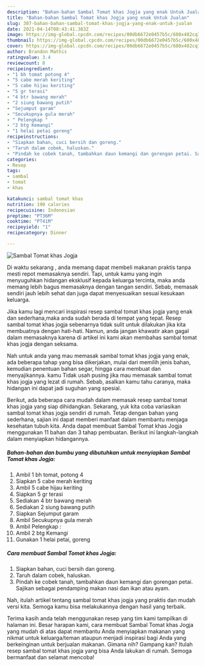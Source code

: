 ```yaml
---
description: "Bahan-bahan Sambal Tomat khas Jogja yang enak Untuk Jualan"
title: "Bahan-bahan Sambal Tomat khas Jogja yang enak Untuk Jualan"
slug: 307-bahan-bahan-sambal-tomat-khas-jogja-yang-enak-untuk-jualan
date: 2021-04-14T08:43:41.383Z
image: https://img-global.cpcdn.com/recipes/00db6672e0457b5c/680x482cq70/sambal-tomat-khas-jogja-foto-resep-utama.jpg
thumbnail: https://img-global.cpcdn.com/recipes/00db6672e0457b5c/680x482cq70/sambal-tomat-khas-jogja-foto-resep-utama.jpg
cover: https://img-global.cpcdn.com/recipes/00db6672e0457b5c/680x482cq70/sambal-tomat-khas-jogja-foto-resep-utama.jpg
author: Brandon Mathis
ratingvalue: 3.4
reviewcount: 8
recipeingredient:
- "1 bh tomat potong 4"
- "5 cabe merah keriting"
- "5 cabe hijau keriting"
- "5 gr terasi"
- "4 btr bawang merah"
- "2 siung bawang putih"
- "Sejumput garam"
- "Secukupnya gula merah"
- " Pelengkap "
- "2 btg Kemangi"
- "1 helai petai goreng"
recipeinstructions:
- "Siapkan bahan, cuci bersih dan goreng."
- "Taruh dalam cobek, haluskan."
- "Pindah ke cobek tanah, tambahkan daun kemangi dan gorengan petai. Sajikan sebagai pendamping makan nasi dan ikan atau ayam."
categories:
- Resep
tags:
- sambal
- tomat
- khas

katakunci: sambal tomat khas 
nutrition: 190 calories
recipecuisine: Indonesian
preptime: "PT36M"
cooktime: "PT41M"
recipeyield: "1"
recipecategory: Dinner

---
```



![Sambal Tomat khas Jogja](https://img-global.cpcdn.com/recipes/00db6672e0457b5c/680x482cq70/sambal-tomat-khas-jogja-foto-resep-utama.jpg)

Di waktu  sekarang , anda memang dapat membeli makanan praktis tanpa mesti repot memasaknya sendiri. Tapi, untuk kamu yang ingin menyuguhkan hidangan eksklusif kepada keluarga tercinta, maka anda memang lebih bagus memasaknya dengan tangan sendiri. Sebab, memasak sendiri jauh lebih sehat dan juga dapat menyesuaikan sesuai kesukaan keluarga.

Jika kamu lagi mencari inspirasi resep sambal tomat khas jogja yang enak dan sederhana,maka anda sudah berada di tempat yang tepat. Resep sambal tomat khas jogja  sebenarnya tidak sulit untuk dilakukan jika kita membuatnya dengan hati-hati. Namun, anda jangan khawatir akan gagal dalam memasaknya 
karena di artikel ini kami akan membahas sambal tomat khas jogja dengan seksama.  



Nah untuk anda yang mau memasak sambal tomat khas jogja yang enak, ada beberapa tahap yang bisa dikerjakan, mulai dari memilih jenis bahan, kemudian penentuan bahan segar, hingga cara membuat dan menyajikannya. kamu Tidak usah pusing jika mau memasak sambal tomat khas jogja yang lezat di rumah. Sebab, asalkan kamu  tahu caranya, maka hidangan ini dapat jadi suguhan yang spesial.

Berikut, ada beberapa cara mudah dalam memasak resep sambal tomat khas jogja yang siap dihidangkan. Sekarang, yuk kita coba variasikan sambal tomat khas jogja sendiri di rumah. Tetap dengan bahan yang sederhana, sajian ini dapat memberi manfaat dalam membantu menjaga kesehatan tubuh kita. Anda dapat membuat Sambal Tomat khas Jogja menggunakan 11 bahan dan 3 tahap pembuatan. Berikut ini langkah-langkah dalam menyiapkan hidangannya.

<!--inarticleads1-->

##### Bahan-bahan dan bumbu yang dibutuhkan untuk menyiapkan Sambal Tomat khas Jogja:

1. Ambil 1 bh tomat, potong 4
1. Siapkan 5 cabe merah keriting
1. Ambil 5 cabe hijau keriting
1. Siapkan 5 gr terasi
1. Sediakan 4 btr bawang merah
1. Sediakan 2 siung bawang putih
1. Siapkan Sejumput garam
1. Ambil Secukupnya gula merah
1. Ambil  Pelengkap :
1. Ambil 2 btg Kemangi
1. Gunakan 1 helai petai, goreng




<!--inarticleads2-->

##### Cara membuat Sambal Tomat khas Jogja:

1. Siapkan bahan, cuci bersih dan goreng.
1. Taruh dalam cobek, haluskan.
1. Pindah ke cobek tanah, tambahkan daun kemangi dan gorengan petai. Sajikan sebagai pendamping makan nasi dan ikan atau ayam.




Nah, itulah artikel tentang  sambal tomat khas jogja  yang praktis dan mudah versi kita. Semoga kamu bisa melakukannya dengan hasil yang terbaik. 

Terima kasih anda telah menggunakan resep yang tim kami tampilkan di halaman ini. Besar harapan kami, cara membuat  Sambal Tomat khas Jogja yang mudah di atas dapat membantu Anda menyiapkan makanan yang nikmat untuk keluarga/teman ataupun menjadi inspirasi bagi Anda yang berkeinginan untuk berjualan makanan. Gimana nih? Gampang kan? Itulah resep sambal tomat khas jogja yang bisa Anda lakukan di rumah. Semoga bermanfaat dan selamat mencoba!

